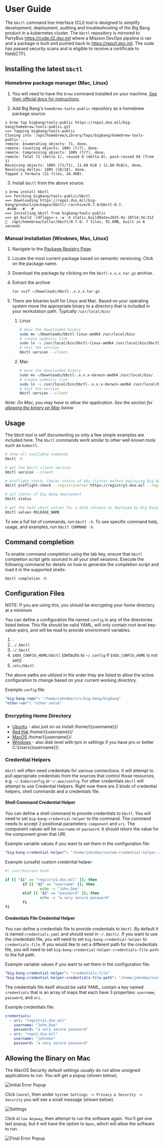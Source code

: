 # User Guide

The `bbctl` command line interface (CLI) tool is designed to simplify development, deployment, auditing and troubleshooting of the Big Bang product in a kubernetes cluster. The `bbctl` repository is mirrored to PartyBus <https://code.il2.dso.mil> where a Mission DevOps pipeline is ran and a package is built and pushed back to <https://repo1.dso.mil>. The code has passed security scans and is eligible to receive a certificate to field(CTF).

## Installing the latest `bbctl`

### Homebrew package manager (Mac, Linux)

1. You will need to have the `brew` command installed on your machine. [See their official docs for instructions](https://brew.sh/).

2. Add Big Bang's `homebrew-tools-public` repository as a homebrew package source:

```console
❯ brew tap bigbang/tools-public https://repo1.dso.mil/big-bang/homebrew-tools-public.git
==> Tapping bigbang/tools-public
Cloning into '/opt/homebrew/Library/Taps/bigbang/homebrew-tools-public'...
remote: Enumerating objects: 71, done.
remote: Counting objects: 100% (7/7), done.
remote: Compressing objects: 100% (7/7), done.
remote: Total 71 (delta 1), reused 0 (delta 0), pack-reused 64 (from 1)
Receiving objects: 100% (71/71), 11.68 KiB | 11.68 MiB/s, done.
Resolving deltas: 100% (18/18), done.
Tapped 1 formula (21 files, 24.3KB).
```

3. Install `bbctl` from the above source:

```console
❯ brew install bbctl
==> Fetching bigbang/tools-public/bbctl
==> Downloading https://repo1.dso.mil/big-bang/product/packages/bbctl/-/archive/0.7.6/bbctl-0.7.
 #=O#-  #   #
==> Installing bbctl from bigbang/tools-public
==> go build -ldflags=-s -w -X static.buildDate=2025-01-10T14:34:31Z
🍺  /opt/homebrew/Cellar/bbctl/0.7.6: 7 files, 91.6MB, built in 6 seconds
```

### Manual installation (Windows, Mac, Linux)

1. Navigate to the [Package Registry Page](https://repo1.dso.mil/big-bang/product/packages/bbctl/-/packages).
1. Locate the most current package based on semantic versioning. Click on the package name.
1. Download the package by clicking on the ```bbctl-x.x.x.tar.gz``` archive.
1. Extract the archive

    ```bash
    tar xvzf ~/Downloads/bbctl-.x.x.x.tar.gz
    ```

1. There are binaries built for Linux and Mac. Based on your operating system move the appropriate binary to a directory that is included in your workstation path. Typically `/usr/local/bin/`
    1. Linux

        ```bash
        # move the downloaded binary
        sudo mv ~/Downloads/bbctl-linux-amd64 /usr/local/bin/
        # create symbolic link
        sudo ln -s /usr/local/bin/bbctl-linux-amd64 /usr/local/bin/bbctl
        # test the version
        bbctl version --client
        ```

    1. Mac

        ```bash
        # move the downloaded binary
        sudo mv ~/Downloads/bbctl-.x.x.x-darwin-amd64 /usr/local/bin/
        # create symbolic link
        sudo ln -s /usr/local/bin/bbctl-.x.x.x-darwin-amd64 /usr/local/bin/bbctl
        # test the version
        bbctl version --client
        ```

*Note: On Mac, you may have to allow the application. See the section for [allowing the binary on Mac](#allowing-the-binary-on-mac) below*

## Usage

The bbctl tool is self documenting so only a few simple examples are included here. The `bbctl` commands work similar to other well known tools such as `kubectl`.

```bash
# show all available commands
bbctl -h

# get the bbctl client version
bbctl version --client

# preflight check: Checks status of k8s cluster before deploying Big Bang
bbctl preflight-check --registryserver https://registry1.dso.mil --registryusername your.name --registrypassword yourPassword

# git status of Big Bang deployment
bbctl status

# get the helm chart values for a helm release as deployed by Big Bang
bbctl values RELEASE_NAME
```

To see a full list of commands, run `bbctl -h`. To see specific command help, usage, and examples, run `bbctl COMMAND -h`.

## Command completion

To enable command completion using the tab key, ensure that `bbctl` completion script gets sourced in all your shell sessions. Execute the following command for details on how to generate the completion script and load it in the supported shells:

```shell
bbctl completion -h
```

## Configuration Files

NOTE: If you are using this, you should be encrypting your home directory at a minimum

You can define a configuration file named `config` in any of the directories listed below. This file should be valid YAML, will only contain root level key-value-pairs, and will be read to provide environment variables.

1. `.`
1. `./.bbctl`
1. `~/.bbctl`
1. `$XDG_CONFIG_HOME/bbctl` (defaults to `~/.config` if `$XDG_CONFIG_HOME` is not set))
1. `/etc/bbctl`

The above paths are utilized in the order they are listed to allow the active configuration to change based on your current working directory.

Example `config` file:

```yaml
"big-bang-repo": "/home/johndoe/src/big-bang/bigbang"
"other-var": "other value"
```

### Encrypting Home Directory

- [Ubuntu](https://askubuntu.com/questions/1335006/what-is-the-recommended-method-to-encrypt-the-home-directory-in-ubuntu-21-04) - also just on os install /home/{{username}}/
- [Red Hat](https://access.redhat.com/documentation/en-us/red_hat_enterprise_linux/9/html/security_hardening/encrypting-block-devices-using-luks_security-hardening) /home/{{username}}/
- [MacOS](https://support.apple.com/guide/mac-help/protect-your-mac-information-with-encryption-mh40593/mac#:~:text=In%20the%20Finder%20on%20your,password%20in%20a%20safe%20place.) /home/{{username}}/
- [Windows](https://support.microsoft.com/en-us/windows/how-to-encrypt-a-file-1131805c-47b8-2e3e-a705-807e13c10da7) - also disk level with tpm in settings if you have pro or better C:\Users\{{username}}\

### Credential Helpers

`bbctl` will often need credentials for various connections. It will attempt to pull appropriate credentials from the sources that control those resources, e.g. `~/.kube/config` or `~/.aws/config`. For other credentials `bbctl` will attempt to use Credential Helpers. Right now there are 2 kinds of credential helpers, shell commands and a credentials file.

#### Shell Command Credential Helper

You can define a shell command to provide credentials to `bbctl`. You will need to set `big-bang-credential-helper` to the command. The command needs to accept 2 positional parameters: `component` and `uri`. The component values will be `username` or `password`. It should return the value for the component given that URI.

Example variable values if you want to set them in the configuration file:

```yaml
"big-bang-credential-helper": "/home/johndoe/custom-credential-helper.sh"
```

Example (unsafe) custom credential helper:

```bash
#! /usr/bin/env bash

if [[ "$1" == "registry1.dso.mil" ]]; then
        if [[ "$2" == "username" ]]; then
                echo -n "John_Doe"
        elif [[ "$2" == "password" ]]; then
                echo -n "a very secure password"
        fi
fi

```

#### Credentials File Credential Helper

You can define a credentials file to provide credentials to `bbctl`. By default it is named `credentials.yaml` and should exist in `~/.bbctl/`. If you want to use the credentials file, you will need to set `big-bang-credential-helper` to `credentials-file`. If you would like to set a different path for the credentials file, you will need to set `big-bang-credential-helper-credentials-file-path` to the full path.

Example variable values if you want to set them in the configuration file:

```yaml
"big-bang-credential-helper": "credentials-file"
"big-bang-credential-helper-credentials-file-path": "/home/johndoe/customFilePath.yaml"
```

The credentials file itself should be valid YAML, contain a key named `credentials` that is an array of maps that each have 3 properties: `username`, `password`, and `uri`.

Example credentials file:

```yaml
credentials:
  - uri: "registry1.dso.mil"
    username: "John_Doe"
    password: "a very secure password"
  - uri: "repo1.dso.mil"
    username: "johndoe"
    password: "a very secure password"
```

## Allowing the Binary on Mac

The MacOS Security default settings usually do not allow unsigned applications to run. You will get a popup (shown below).

![Initial Error Popup](Mac-error.png "Initial Error Popup")

Click `Cancel`, then under `System Settings -> Privacy & Security -> Security` you will see a small message (shown below).

![Settings](Mac-settings.png "Settings")

Click `Allow Anyway`, then attempt to run the software again. You'll get one last popup, but it will have the option to `Open`, which will allow the software to run.

![Final Error Popup](Mac-allow.png "Final Error Popup")
